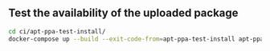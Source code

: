 ## Test the availability of the uploaded package

```bash
cd ci/apt-ppa-test-install/
docker-compose up --build --exit-code-from=apt-ppa-test-install apt-ppa-test-install
```
